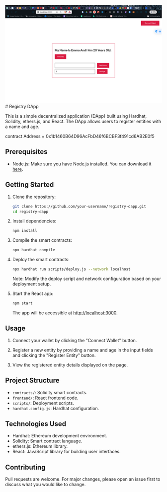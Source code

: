 <img src="https://github.com/Signor1/registry-Dapp/blob/1dfa2539cd5dda6321c2b08a2d1eeb5ac65b9747/Screenshot%202024-02-01%20at%207.22.10%20PM.png"/>
# Registry DApp

This is a simple decentralized application (DApp) built using Hardhat, Solidity, ethers.js, and React. The DApp allows users to register entities with a name and age.

contract Address = 0x1b1460B64D96AcFbD46f6BCBF3f491cd6AB2E0f5

## Prerequisites

- Node.js: Make sure you have Node.js installed. You can download it [here](https://nodejs.org/).

## Getting Started

1. Clone the repository:

   ```bash
   git clone https://github.com/your-username/registry-dapp.git
   cd registry-dapp
   ```

2. Install dependencies:

   ```bash
   npm install
   ```

3. Compile the smart contracts:

   ```bash
   npx hardhat compile
   ```

4. Deploy the smart contracts:

   ```bash
   npx hardhat run scripts/deploy.js --network localhost
   ```

   Note: Modify the deploy script and network configuration based on your deployment setup.

5. Start the React app:

   ```bash
   npm start
   ```

   The app will be accessible at [http://localhost:3000](http://localhost:3000).

## Usage

1. Connect your wallet by clicking the "Connect Wallet" button.

2. Register a new entity by providing a name and age in the input fields and clicking the "Register Entity" button.

3. View the registered entity details displayed on the page.

## Project Structure

- `contracts/`: Solidity smart contracts.
- `frontend/`: React frontend code.
- `scripts/`: Deployment scripts.
- `hardhat.config.js`: Hardhat configuration.

## Technologies Used

- Hardhat: Ethereum development environment.
- Solidity: Smart contract language.
- ethers.js: Ethereum library.
- React: JavaScript library for building user interfaces.

## Contributing

Pull requests are welcome. For major changes, please open an issue first to discuss what you would like to change.
